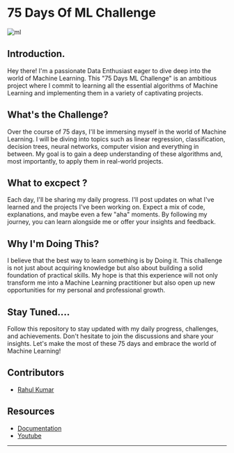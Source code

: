 # 75 Days Of ML Challenge     

![ml](https://github.com/suruchi574/75-Days-ML-Challenge/assets/84992606/ee7000db-5dec-4a20-879f-5b67185205fc)

    
## Introduction.   
    
Hey there! I'm a passionate Data Enthusiast eager to dive deep into the world of Machine Learning. This "75 Days ML Challenge" is an ambitious  project where I commit to learning all the essential algorithms of Machine Learning and implementing them in a variety of captivating projects.

## What's the Challenge?  

Over the course of 75 days, I'll be immersing myself in the world of Machine Learning. I will be diving into topics such as linear regression, classification, decision trees, neural networks, computer vision and everything in between. My goal is to gain a deep understanding of these algorithms and, most importantly, to apply them in real-world projects.

## What to excpect ? 


Each day, I'll be sharing my daily progress. I'll post updates on what I've learned and the projects I've been working on. Expect a mix of code, explanations, and maybe even a few "aha" moments. By following my journey, you can learn alongside me or offer your insights and feedback.

## Why I'm Doing This? 

I believe that the best way to learn something is by Doing it. This challenge is not just about acquiring knowledge but also about building a solid foundation of practical skills. My hope is that this experience will not only transform me into a Machine Learning practitioner but also open up new opportunities for my personal and professional growth.

## Stay Tuned.... 


Follow this repository to stay updated with my daily progress, challenges, and achievements. Don't hesitate to join the discussions and share your insights. Let's make the most of these 75 days and embrace the world of Machine Learning!


## Contributors
- [Rahul Kumar](https://github.com/yadhuwanshirahulr)

## Resources
- [Documentation](https://www.javatpoint.com/machine-learning)
- [Youtube](https://www.youtube.com/playlist?list=PLeo1K3hjS3uvCeTYTeyfe0-rN5r8zn9rw)

---
